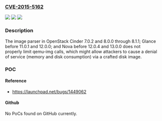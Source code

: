 ### [CVE-2015-5162](https://cve.mitre.org/cgi-bin/cvename.cgi?name=CVE-2015-5162)
![](https://img.shields.io/static/v1?label=Product&message=n%2Fa&color=blue)
![](https://img.shields.io/static/v1?label=Version&message=n%2Fa&color=blue)
![](https://img.shields.io/static/v1?label=Vulnerability&message=n%2Fa&color=brighgreen)

### Description

The image parser in OpenStack Cinder 7.0.2 and 8.0.0 through 8.1.1; Glance before 11.0.1 and 12.0.0; and Nova before 12.0.4 and 13.0.0 does not properly limit qemu-img calls, which might allow attackers to cause a denial of service (memory and disk consumption) via a crafted disk image.

### POC

#### Reference
- https://launchpad.net/bugs/1449062

#### Github
No PoCs found on GitHub currently.

